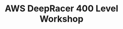 ---
title: "AWS DeepRacer 400 Level Workshop"
chapter: true
weight: 0
description: "description"
addendum: "Please read through and complete each activity before starting the next. If something doesn't look correct, ask for assistance as we want to make sure the concept covered are well understood.
<br><br>
Let's get started!"
---